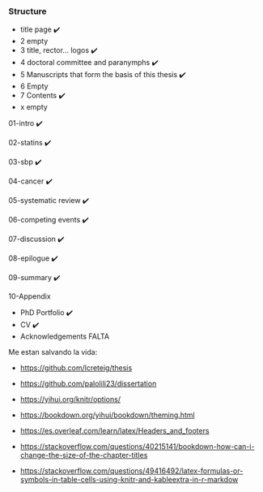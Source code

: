 ### Structure

- title page &#10004;&#65039;
- 2 empty
- 3 title, rector... logos &#10004;&#65039;
- 4 doctoral committee and paranymphs &#10004;&#65039; 
- 5 Manuscripts that form the basis of this thesis &#10004;&#65039;
- 6 Empty
- 7 Contents &#10004;&#65039;
- x empty

01-intro &#10004;&#65039;

02-statins &#10004;&#65039; 

03-sbp &#10004;&#65039; 

04-cancer &#10004;&#65039;

05-systematic review &#10004;&#65039;

06-competing events &#10004;&#65039;

07-discussion &#10004;&#65039;

08-epilogue &#10004;&#65039;

09-summary &#10004;&#65039;

10-Appendix 
- PhD Portfolio &#10004;&#65039;
- CV &#10004;&#65039;
- Acknowledgements FALTA


Me estan salvando la vida:

- https://github.com/lcreteig/thesis

- https://github.com/palolili23/dissertation

- https://yihui.org/knitr/options/

- https://bookdown.org/yihui/bookdown/theming.html

- https://es.overleaf.com/learn/latex/Headers_and_footers

- https://stackoverflow.com/questions/40215141/bookdown-how-can-i-change-the-size-of-the-chapter-titles

- https://stackoverflow.com/questions/49416492/latex-formulas-or-symbols-in-table-cells-using-knitr-and-kableextra-in-r-markdow